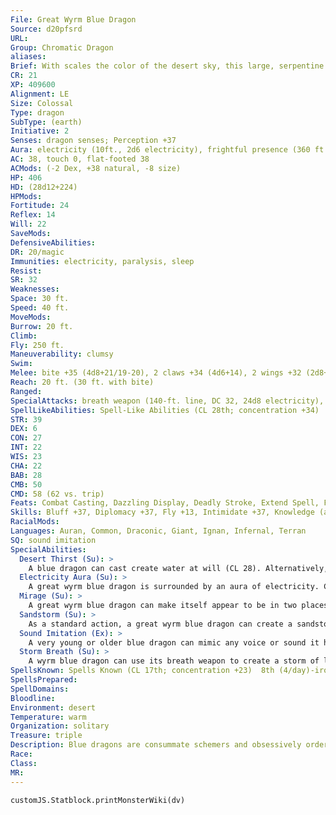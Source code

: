 ```yaml
---
File: Great Wyrm Blue Dragon
Source: d20pfsrd
URL: 
Group: Chromatic Dragon
aliases: 
Brief: With scales the color of the desert sky, this large, serpentine dragon moves with an unsettling grace.
CR: 21
XP: 409600
Alignment: LE
Size: Colossal
Type: dragon
SubType: (earth)
Initiative: 2
Senses: dragon senses; Perception +37
Aura: electricity (10ft., 2d6 electricity), frightful presence (360 ft., DC 30)
AC: 38, touch 0, flat-footed 38
ACMods: (-2 Dex, +38 natural, -8 size)
HP: 406
HD: (28d12+224)
HPMods: 
Fortitude: 24
Reflex: 14
Will: 22
SaveMods: 
DefensiveAbilities: 
DR: 20/magic
Immunities: electricity, paralysis, sleep
Resist: 
SR: 32
Weaknesses: 
Space: 30 ft.
Speed: 40 ft.
MoveMods: 
Burrow: 20 ft.
Climb: 
Fly: 250 ft.
Maneuverability: clumsy
Swim: 
Melee: bite +35 (4d8+21/19-20), 2 claws +34 (4d6+14), 2 wings +32 (2d8+7), tail slap +32 (4d6+21)
Reach: 20 ft. (30 ft. with bite)
Ranged: 
SpecialAttacks: breath weapon (140-ft. line, DC 32, 24d8 electricity), crush (Large creatures, DC 32, 4d8+21), desert thirst (DC 32), mirage, sandstorm, storm breath (DC 32, 24d8 electricity), tail sweep (Medium creatures, DC 32 half, 4d8+21)
SpellLikeAbilities: Spell-Like Abilities (CL 28th; concentration +34)  At will-ghost sound (DC 16), hallucinatory terrain (DC 20), minor image (DC 18), mirage arcana (DC 21), veil (DC 22), ventriloquism (DC 17)
STR: 39
DEX: 6
CON: 27
INT: 22
WIS: 23
CHA: 22
BAB: 28
CMB: 50
CMD: 58 (62 vs. trip)
Feats: Combat Casting, Dazzling Display, Deadly Stroke, Extend Spell, Flyby Attack, Hover, Improved Critical (bite), Improved Initiative, Multiattack, Quicken Spell, Silent Spell, Shatter Defenses, Vital Strike, Weapon Focus (bite)
Skills: Bluff +37, Diplomacy +37, Fly +13, Intimidate +37, Knowledge (arcana) +37, Knowledge (geography) +37, Knowledge (history) +37, Knowledge (local) +37, Perception +37, Spellcraft +37, Stealth +13, Survival +37
RacialMods: 
Languages: Auran, Common, Draconic, Giant, Ignan, Infernal, Terran
SQ: sound imitation
SpecialAbilities:
  Desert Thirst (Su): >
    A blue dragon can cast create water at will (CL 28). Alternatively, it can destroy an equal amount of liquid in a 10-foot burst. Unattended liquids are instantly reduced to sand. Liquid-based magic items (such as potions) and items in a creature's possession must succeed on a Will save (DC 32) or be destroyed.
  Electricity Aura (Su): >
    A great wyrm blue dragon is surrounded by an aura of electricity. Creatures within 10 feet take 2d6 points of electricity damage at the beginning of the dragon's turn.
  Mirage (Su): >
    A great wyrm blue dragon can make itself appear to be in two places at once as a free action for 28 rounds per day. This ability functions as project image but the dragon can use its breath weapon through the mirage.
  Sandstorm (Su): >
    As a standard action, a great wyrm blue dragon can create a sandstorm centered on itself with a radius of 1,200 feet. Creatures other than the dragon inside the storm take 2d6 points of damage per round in addition to the normal sandstorm penalties (Pathfinder RPG Core Rulebook 431). This sandstorm lasts for up to 1 hour, but can be dismissed by the dragon as a free action.
  Sound Imitation (Ex): >
    A very young or older blue dragon can mimic any voice or sound it has heard by making a successful Bluff check against a listener's Sense Motive check.
  Storm Breath (Su): >
    A wyrm blue dragon can use its breath weapon to create a storm of lightning. This functions as call lightning storm but the damage is 24d8. The dragon can call down 1 bolt per round as a free action for 1d6 rounds. The save DC is 32. Additional uses of this ability extend the duration by an additional 1d6 rounds.
SpellsKnown: Spells Known (CL 17th; concentration +23)  8th (4/day)-iron body, prismatic wall  7th (6/day)-insanity (DC 23), reverse gravity, simulacrum  6th (7/day)-forceful hand, mislead, mass hold person (DC 22)  5th (7/day)-dream, persistent image, hold monster (DC 21), teleport  4th (7/day)-dimension door, enervation, fire shield, stoneskin  3rd (7/day)-dispel magic, displacement, haste, vampiric touch  2nd (8/day)-darkness, false life, invisibility, resist energy, shatter  1st (8/day)-alarm, mage armor, shield, true strike, unseen servant  0 (at will)-arcane mark, bleed (DC 16), detect magic, light, mage hand, mending, message, read magic, resistance
SpellsPrepared: 
SpellDomains: 
Bloodline: 
Environment: desert
Temperature: warm
Organization: solitary
Treasure: triple
Description: Blue dragons are consummate schemers and obsessively orderly. In combat, blue dragons prefer to surprise foes if possible, and are not above retreating if the odds turn against them. They prefer to lair near those that they control, sometimes even within the confines of a city.
Race: 
Class: 
MR: 
---
```

```dataviewjs
customJS.Statblock.printMonsterWiki(dv)
```

